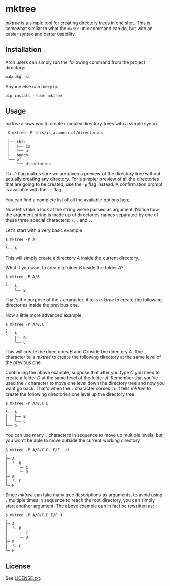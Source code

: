 mktree
======

_mktree_ is a simple tool for creating directory trees in one shot. This
is somewhat similar to what the `mkdir` unix command can do, but with an
easier syntax and better usability.

Installation
------------

Arch users can simply run the following command from the project directory:

```
makepkg -si
```

Anyone else can use `pip`:

```
pip install --user mktree
```

Usage
-----

_mktree_ allows you to create complex directory trees with a simple syntax

```
 $ mktree -P this/is,a.bunch,of/directories
 .
 ├── this
 │   ├── is
 │   └── a
 ├── bunch
 └── of
     └── directories
```

Th ``-P`` flag makes sure we are given a preview of the directory tree without
actually creating any directory. For a simpler preview of all the directories
that are going to be created, use the `-p` flag instead. A confirmation prompt
is available with the `-i` flag.

You can find a complete list of all the available options [here](mktree.adoc).

Now let's take a look at the string we've passed as argument. Notice how the
argument string is made up of directories names separated by one of these three
special characters: `/`, `,` and `.`.

Let's start with a very basic example

```
$ mktree -P A
.
└── A
```

This will simply create a directory _A_ inside the current directory.

What if you want to create a folder _B_ inside the folder _A_?

```
$ mktree -P A/B
.
└── A
    └── B
```

That's the purpose of the `/` character: it tells _mktree_ to create the
following directories inside the previous one.

Now a little more advanced example

```
$ mktree -P A/B,C
.
└── A
    ├── B
    └── C
```

This will create the directories _B_ and _C_ inside the directory _A_.  The `,`
character tells _mktree_ to create the following directory at the same level of
the previous one.

Continuing the above example, suppose that after you type _C_ you need to
create a folder _D_ at the same level of the folder _A_. Remember that you've
used the `/` character to move one level down the directory tree and now you
want go back. That's when the `.` character comes in: it tells _mktree_ to
create the following directories one level up the directory tree

```
$ mktree -P A/B,C.D
.
└── A
│   ├── B
│   └── C
└── D
```

You can use many `.` characters in sequence to move up multiple levels, but you
won't be able to move outside the current working directory

```
$ mktree -P A/B/C,D..E/F...H
.
├─ A
│  └─ B
│     ├─ C
│     └─ D
├─ E
│  └─ F
└─ H
```

Since _mktree_ can take many tree descriptions as arguments, to avoid using `.`
multiple times in sequence to reach the root directory, you can simply start
another argument. The above example can in fact be rewritten as:

```
$ mktree -P A/B/C,D E/F H
.
├─ A
│  └─ B
│     ├─ C
│     └─ D
├─ E
│  └─ F
└─ H
```

License
-------

See [LICENSE.txt](LICENSE.txt).
